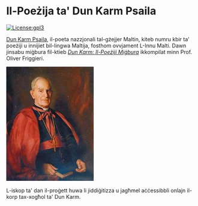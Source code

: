 # Il-Poeżija ta' Dun Karm Psaila
[![License:gpl3](https://img.shields.io/badge/License-GPL%20v.3.0-blue.svg)](https://www.gnu.org/licenses/gpl-3.0.en.html)

[Dun Karm Psaila](https://en.wikipedia.org/wiki/Dun_Karm_Psaila), il-poeta nazzjonali tal-gżejjer Maltin, kiteb numru kbir ta' poeżiji u innijiet bil-lingwa Maltija, fosthom ovvjament L-Innu Malti. Dawn jinsabu miġbura fil-ktieb [_Dun Karm: Il-Poeżiji Miġbura_](https://bdlbooks.com/product/dun-karm-poezija-migbura/) ikkompilat minn Prof. Oliver Friggieri.

![Dun Karm Psaila](dunkarm.png)

L-iskop ta' dan il-proġett huwa li jiddiġitizza u jagħmel aċċessibbli onlajn il-korp tax-xogħol ta' Dun Karm.
